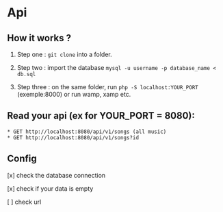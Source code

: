 # Api

## How it works ?

1. Step one : `git clone` into a folder.

2. Step two : import the database `mysql -u username -p database_name < db.sql`

3.  Step three : on the same folder, run `php -S localhost:YOUR_PORT` (exemple:8000) or run wamp, xamp etc.

## Read your api (ex for YOUR_PORT = 8080):

    * GET http://localhost:8080/api/v1/songs (all music)
    * GET http://localhost:8080/api/v1/songs?id 
    

## Config

[x] check the database connection

[x] check if your data is empty

[ ] check url
